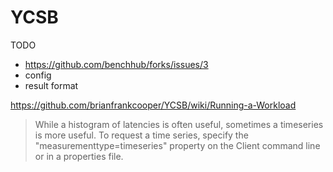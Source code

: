 # YCSB

TODO

- https://github.com/benchhub/forks/issues/3
- config
- result format

https://github.com/brianfrankcooper/YCSB/wiki/Running-a-Workload

> While a histogram of latencies is often useful, sometimes a timeseries is more useful. 
To request a time series, specify the "measurementtype=timeseries" property on the Client command line or in a properties file.